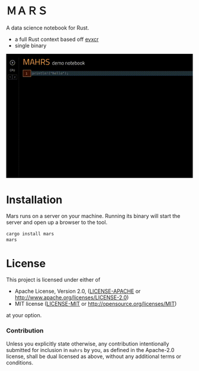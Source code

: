 # ＭＡＲＳ

A data science notebook for Rust.

* a full Rust context based off [evxcr](https://github.com/google/evcxr) 
* single binary

![](mahrs.gif)

# Installation

Mars runs on a server on your machine. Running its binary will start the server and open up a browser to the tool.

```
cargo install mars
mars
```

# License

This project is licensed under either of

 * Apache License, Version 2.0, ([LICENSE-APACHE](LICENSE-APACHE) or
   http://www.apache.org/licenses/LICENSE-2.0)
 * MIT license ([LICENSE-MIT](LICENSE-MIT) or
   http://opensource.org/licenses/MIT)

at your option.


### Contribution

Unless you explicitly state otherwise, any contribution intentionally submitted
for inclusion in `mahrs` by you, as defined in the Apache-2.0 license, shall be
dual licensed as above, without any additional terms or conditions.
